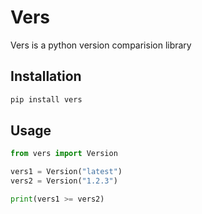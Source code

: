 # Vers

Vers is a python version comparision library

## Installation

```bash
pip install vers
```

## Usage

```python
from vers import Version

vers1 = Version("latest")
vers2 = Version("1.2.3")

print(vers1 >= vers2)
```
